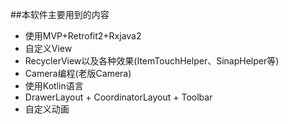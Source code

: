 ##本软件主要用到的内容
- 使用MVP+Retrofit2+Rxjava2
- 自定义View
- RecyclerView以及各种效果(ItemTouchHelper、SinapHelper等)
- Camera编程(老版Camera)
- 使用Kotlin语言
- DrawerLayout + CoordinatorLayout + Toolbar
- 自定义动画

